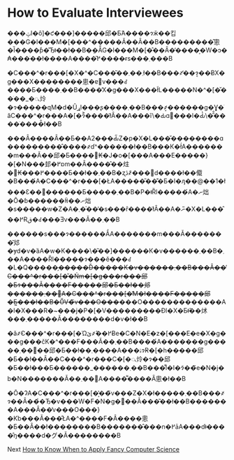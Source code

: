 # How to Evaluate Interviewees

���ݓI�ȏ]�ƈ���]�����邱�Ƃ́A����ɂӂ��킵���G�l���M�\[���^�����Ă��Ȃ��B���������̂悤�Ȉ����ٗp�͂Ђǂ��ł��B�݂�Ȃ̃G�l���M�\[�̂��Ȃ�̕����͕�W�ɔ�₳���ׂ��ł����A����͂߂����ɍs���܂���B

�C���^�r���\[�X�^�C���͂��܂��܂ł��B���҂̒��ɂ͔��ɃX�g���X��������悤�ɐ݌v���ꂽ����Ƃ����܂��B����̓X�g���X���ł̃L�����N�^�\[�̌��ׂ��\_�𖾂炩�ɂ�����ɋM�d�ȖړI���ʂ����܂��B���҂͎������g�Ɣ�ׂăC���^�r���A�\[�ɂ͐����ł͂Ȃ��A���ȋ\�Ԃɑ΂���l�Ԃ̔\�͂͋����ׂ����̂ł��B

���Ȃ��͏��Ȃ��Ƃ��A2���Ԃ̋Z�p�X�L���̌��������ɑ���������̂����҂ɗ^����ׂ��ł��B���K�ł́A�������m���Ă��邱�Ƃ����΂₭�J�o�\[���A���E�����}�\[�N���邽�߂ɒm��Ȃ����̂��炷�΂₭���߂����Ƃ��ł��܂��B�ʐڎ҂͂���𑸏d����ł��傤�B���́A�C���^�r���\[�ŁA�����̎��͊�Ƃ�I�ԓ��@��1�ł���Ɛ��񕷂������Ƃ�����܂��B�P�ǂȐl�����́A�ނ炪�Ō�ɓ������ꏊ��ނ炪�s�����w�Z�A�܂��͑��̕s���ȓ����ł͂Ȃ��A�ނ�̃X�L���̂��߂Ɍق�ꂽ���Ǝv���Ă��܂��B

������s���ɂ������ẮA�������m���Ă�������͂邩�ɏd�v�ȁA�w�K����\�͂��]������K�v������܂��B�܂��A����Ȑl�����ɂ���ĕ���ꂽ�L�Q�����̗~~�����Ď�����K�v������܂��B���Ȃ��̓C���^�r���\[�̌�Ńm�\[�g���r���邱�Ƃɂ���Ă����F�����邱�Ƃ��ł��邩������܂��񂪁A�C���^�r���\[�̔M�ł����F�����邱�Ƃ͍���ł��B�ŐV�̃v���O���~~���O�������������A�l�X���R�\~���j�P�\[�V���������Đl�X�Ƃǂ̂��炢���܂�����Ă��������d�v�ł��B

�ǎ҂̓C���^�r���\[�Ώێ҂̂��߂Ƀe�C�N�E�z�\[���E�e�X�g���g���čK�^���F���Ă��܂��B����́A�������g�����܂��񎦂��邱�Ƃ��ł��܂����A���ۂɂ̓R�\[�h�����邱�Ƃ��ł��Ȃ��C���^�r���C�\[�𖾂炩�ɂ��邱�Ƃ��ł���Ƃ������\_������܂��B���͌l�I�ɂ͂��̃e�N�j�b�N�������Ă��܂��񂪁A����͌����Ȃ悤�ł��B

�Ō�ɁA�C���^�r���\[�͔̔��̃v���Z�X�ł�����܂��B���҂ɂ��Ȃ��̉�Ђ�v���W�F�N�g�𔄂��Ă���͂��ł��B�������A���Ȃ��̓v���O���}�Ƙb���Ă���̂ŁA�^����F�Â����悤�Ƃ��Ȃ��ł��������B�������̂���n�߂āA���ɗǂ����̂ŋ����d�グ�Ă��������B

Next [How to Know When to Apply Fancy Computer Science](07-How-to-Know-When-to-Apply-Fancy-Computer-Science.md)
